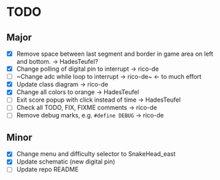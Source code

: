 # TODO

## Major

- [x] Remove space between last segment and border in game area on left and bottom. -> HadesTeufel?
- [x] Change polling of digital pin to interrupt -> rico-de
- [ ] ~Change adc while loop to interrupt -> rico-de~ <- to much effort
- [x] Update class diagram -> rico-de
- [x] Change all colors to orange -> HadesTeufel
- [ ] Exit score popup with click instead of time -> HadesTeufel
- [ ] Check all TODO, FIX, FIXME comments -> rico-de
- [ ] Remove debug marks, e.g. `#define DEBUG` -> rico-de

## Minor

- [x] Change menu and difficulty selector to SnakeHead_east
- [x] Update schematic (new digital pin)
- [ ] Update repo README
